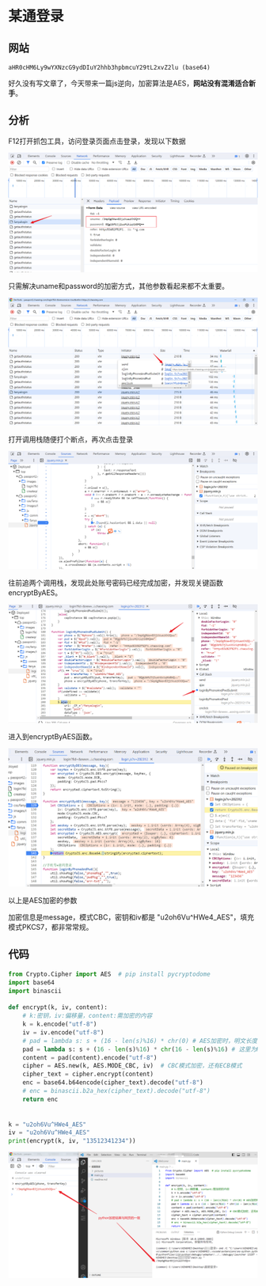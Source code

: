 # 某通登录

## 网站

```
aHR0cHM6Ly9wYXNzcG9ydDIuY2hhb3hpbmcuY29tL2xvZ2lu (base64)
```

好久没有写文章了，今天带来一篇js逆向，加密算法是AES，**网站没有混淆适合新手**。

## 分析

F12打开抓包工具，访问登录页面点击登录，发现以下数据

![image-20240112203424609](pictures/image-20240112203424609.png)

只需解决uname和password的加密方式，其他参数看起来都不太重要。

![image-20240112203522284](pictures/image-20240112203522284.png)

打开调用栈随便打个断点，再次点击登录

![image-20240112203558656](pictures/image-20240112203558656.png)

往前追两个调用栈，发现此处账号密码已经完成加密，并发现关键函数encryptByAES。

![image-20240112203723512](pictures/image-20240112203723512.png)

进入到encryptByAES函数。

![image-20240112204036304](pictures/image-20240112204036304.png)

以上是AES加密的参数

加密信息是message，模式CBC，密钥和iv都是 "u2oh6Vu^HWe4_AES"，填充模式PKCS7，都非常常规。

## 代码

```python
from Crypto.Cipher import AES  # pip install pycryptodome
import base64
import binascii

def encrypt(k, iv, content):
    # k:密钥，iv:偏移量，content:需加密的内容
    k = k.encode("utf-8")
    iv = iv.encode("utf-8")
    # pad = lambda s: s + (16 - len(s)%16) * chr(0) # AES加密时，明文长度需为16的倍数。这里的pad用来填充，chr(0)表示为ZeroPadding，在最后填充0直到长度为16的倍数
    pad = lambda s: s + (16 - len(s)%16) * chr(16 - len(s)%16) # 这里为Pkcs7填充
    content = pad(content).encode("utf-8")
    cipher = AES.new(k, AES.MODE_CBC, iv)  # CBC模式加密，还有ECB模式
    cipher_text = cipher.encrypt(content)
    enc = base64.b64encode(cipher_text).decode("utf-8")
    # enc = binascii.b2a_hex(cipher_text).decode("utf-8")
    return enc
    
    
k = "u2oh6Vu^HWe4_AES"
iv = "u2oh6Vu^HWe4_AES"
print(encrypt(k, iv, "13512341234"))
```

![image-20240112205144100](pictures/image-20240112205144100.png)